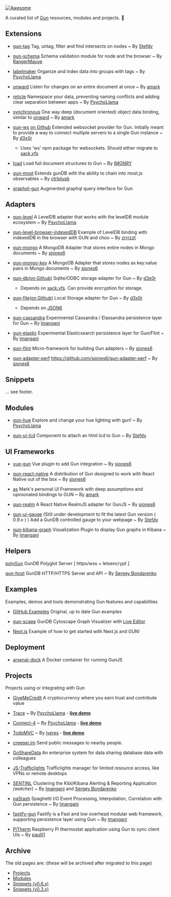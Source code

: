 [![Awesome](https://awesome.re/badge.svg)](https://awesome.re)

A curated list of [Gun](https://github.com/amark/gun) resources, modules and projects.  :gun: 

## Extensions

 - [gun-tag](https://www.npmjs.com/package/gun-tag)
Tag, untag, filter and find intersects on nodes ~ By [Stefdv](https://github.com/stefdv)

 - [gun-schema](https://github.com/gundb/gun-schema)
Schema validation module for node and the browser ~ By [RangerMauve](https://github.com/RangerMauve)

 - [labelmaker](https://github.com/PsychoLlama/labelmaker)
Organize and index data into groups with tags ~ By [PsychoLlama](https://github.com/PsychoLlama)

 - [onward](https://github.com/gundb/onward)
Listen for changes on an entire document at once ~ By [amark](https://github.com/amark)

 - [reticle](https://github.com/PsychoLlama/Reticle)
Namespace your data, preventing naming conflicts and adding clear separation between apps ~ By [PsychoLlama](https://github.com/PsychoLlama)

 - [synchronous](https://github.com/gundb/synchronous)
One way deep (document oriented) object data binding, similar to [onward](https://github.com/gundb/onward) ~ By [amark](https://github.com/amark)

 - [gun-ws](https://npmjs.org/packages/gun-ws) [on Github](https://github.com/d3x0r/gun-ws)
Extended websocket provider for Gun.  Initially meant to provide a way to connect multiple servers to a single Gun instance ~ By [d3x0r](https://github.com/d3x0r)
    - Uses 'ws' npm package for websockets.  Should either migrate to [sack.vfs](https://www.npmjs.com/package/sack.vfs#websocket-module)

 - [load](https://github.com/IMGNRY/load)
Load full document structures to Gun ~ By [IMGNRY](https://github.com/IMGNRY)

 - [gun-most](https://github.com/ctrlplusb/gun-most)
Extends gunDB with the ability to chain into most.js observables ~ By [ctrlplusb](https://github.com/ctrlplusb)

 - [graphql-gun](https://github.com/brysgo/graphql-gun)
Augmented graphql query interface for Gun

## Adapters

 - [gun-level](https://github.com/gundb/gun-level)
A LevelDB adapter that works with the levelDB module ecosystem ~ By [PsychoLlama](https://github.com/PsychoLlama)

 - [gun-level-browser-indexedDB](https://github.com/zrrrzzt/choo-gun-leveldb-test)
Example of LevelDB binding with indexedDB in the browser with GUN and choo ~ By [zrrrzzt](https://github.com/zrrrzzt)

 - [gun-mongo](https://github.com/sjones6/gun-mongo)
A MongoDB Adapter that stores entire nodes in Mongo documents ~ By [sjones6](https://github.com/sjones6)

 - [gun-mongo-key](https://github.com/sjones6/gun-mongo-key)
A MongoDB Adapter that stores nodes as key:value pairs in Mongo documents ~ By [sjones6](https://github.com/sjones6)

 - [gun-db](https://npmjs.org/packages/gun-db)[(on Github)](https://github.com/d3x0r/gun-db)
Sqlite/ODBC storage adapter for Gun ~ By [d3x0r](https://github.com/d3x0r)
    - Depends on [sack.vfs](https://npmjs.org/packages/sack.vfs#sqlite-interface).  Can provide encryption for storage.

 - [gun-file](https://npmjs.org/packages/gun-file)[(on Github)](https://github.com/d3x0r/gun-db)
Local Storage adapter for Gun ~ By [d3x0r](https://github.com/d3x0r)
    - Depends on [JSON6](https://npmjs.org/packages/json-6)

 - [gun-cassandra](https://github.com/lmangani/gun-cassandra)
Experimental Cassandra / Elassandra persistence layer for Gun ~ By [lmangani](https://github.com/lmangani)

 - [gun-elastic](https://github.com/lmangani/gun-elastic)
Experimental Elasticsearch persistence layer for Gun/Flint ~ By [lmangani](https://github.com/lmangani)

 - [gun-flint](https://github.com/sjones6/gun-flint)
Micro-framework for building Gun adapters ~ By [sjones6](https://github.com/sjones6)

 - [gun-adapter-perf](https://github.com/sjones6/gun-adapter-perf)
https://github.com/sjones6/gun-adapter-perf ~ By [sjones6](https://github.com/sjones6)

## Snippets

... see footer.

## Modules

 - [gun-hue](https://github.com/PsychoLlama/gun-hue)
Explore and change your hue lighting with gun! ~ By [PsychoLlama](https://github.com/PsychoLlama)

 - [gun-ui-lcd](https://github.com/Stefdv/gun-ui-lcd) 
Component to attach an html lcd to Gun ~ By [Stefdv](https://github.com/Stefdv)

## UI Frameworks

 - [vue-gun](https://github.com/sjones6/vue-gun)
Vue plugin to add Gun integration ~ By [sjones6](https://github.com/sjones6)

 - [gun-react-native](https://github.com/sjones6/gun-react-native)
A distribution of Gun designed to work with React Native out of the box ~ By [sjones6](https://github.com/sjones6)

 - [as](https://github.com/amark/gun/wiki/as)
Mark's personal UI Framework with deep assumptions and opinionated bindings to GUN ~ By [amark](https://github.com/amark)

 - [gun-realm](https://github.com/sjones6/gun-realm)
A React Native RealmJS adapter for GunJS ~ By [sjones6](https://github.com/sjones6)

 - [gun-ui-gauge](https://github.com/Stefdv/gun-ui-gauge)
(Still under development to fit the latest Gun version ( 0.9.x ) )
Add a GunDB controlled gauge to your webpage ~ By [Stefdv](https://github.com/Stefdv)

 - [gun-kibana-graph](https://github.com/lmangani/kibana_graph)
Visualization Plugin to display Gun graphs in Kibana ~ By [lmangani](https://github.com/lmangani)

## Helpers

[polyGun](https://github.com/lmangani/polyGun-letsencrypt)
GunDB Polyglot Server [ https/wss + letsencrypt ]

[gun-host](https://github.com/qxip/gun-host)
GunDB HTTP/HTTPS Server and API  ~ By [Sergey Bondarenko](https://github.com/sergibondarenko)

## Examples

Examples, demos and tools demonstrating Gun features and capabilities

 - [GitHub Examples](https://github.com/amark/gun/tree/master/examples)
Original, up to date Gun examples

 - [gun-scape](https://github.com/lmangani/gun-scape)
GunDB Cytoscape Graph Visualizer with [Live Editor](https://goo.gl/qDTBx7)

 - [Next.js](https://github.com/zrrrzzt/gun-next-example)
Example of how to get started with Next.js and GUN!

## Deployment

 - [arsenal-dock](https://github.com/sjones6/arsenal-dock)
A Docker container for running GunJS

## Projects

Projects using or integrating with Gun

 - [GiveMeCredit](https://github.com/GiveMeCredit/extension)
A cryptocurrency where you earn trust and contribute value

 - [Trace](https://github.com/PsychoLlama/Trace) 
~ By [PsychoLlama](https://github.com/PsychoLlama) - **[live demo](http://trace.gundb.io)**

 - [Connect-4](https://github.com/PsychoLlama/connect-four) 
~ By [PsychoLlama](https://github.com/PsychoLlama) - **[live demo](https://gun-c4.herokuapp.com/)**

 - [TodoMVC](https://github.com/jveres/todomvc) 
~ By [jveres](https://github.com/jveres) - **[live demo](http://todos.loqali.com/)**

 - [creeper.im](https://creeper.im)
Send public messages to nearby people.

 - [GoShareData](https://github.com/zubairq/GoShareData)
An enterprise system for data sharing database data with colleagues 

 - [JS-Trafficlights](https://github.com/niccord/js-trafficlights)
Trafficlights manager for limited resource access, like VPNs or remote desktops

 - [SENTINL](https://github.com/sirensolutions/sentinl)
Clustering the Kibi/Kibana Alerting & Reporting Application _(watcher)_ ~ By [lmangani](https://github.com/lmangani) and [Sergey Bondarenko](https://github.com/sergibondarenko)

 - [paStash](https://github.com/sipcapture/paStash)
Spaghetti I/O Event Processing, Interpolation, Correlation with Gun persistence ~ By [lmangani](https://github.com/lmangani)

 - [fastify-gun](https://github.com/lmangani/fastify-gun)
Fastify is a Fast and low overhead modular web framework, supporting persistence layer using Gun ~ By [lmangani](https://github.com/lmangani)

 - [PiTherm](https://github.com/paullj1/PiTherm)
Raspberry Pi thermostat application using Gun to sync client UIs ~ By [paullj1](https://github.com/paullj1)

## Archive

The old pages are: (these will be archived after migrated to this page)

 - [Projects](https://github.com/amark/gun/wiki/Projects)
 - [Modules](https://github.com/amark/gun/wiki/Modules)
 - [Snippets (v0.6.x)](https://github.com/amark/gun/wiki/Snippets-(v0.6.x))
 - [Snippets (v0.3.x)](https://github.com/amark/gun/wiki/Snippets-(v0.3.x))